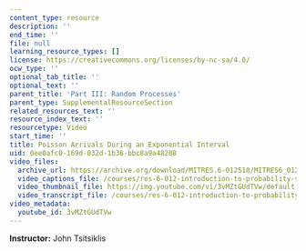 ```yaml
---
content_type: resource
description: ''
end_time: ''
file: null
learning_resource_types: []
license: https://creativecommons.org/licenses/by-nc-sa/4.0/
ocw_type: ''
optional_tab_title: ''
optional_text: ''
parent_title: 'Part III: Random Processes'
parent_type: SupplementalResourceSection
related_resources_text: ''
resource_index_text: ''
resourcetype: Video
start_time: ''
title: Poisson Arrivals During an Exponential Interval
uid: 0ee0afc0-169d-032d-1b36-bbc8a9a48208
video_files:
  archive_url: https://archive.org/download/MITRES.6-012S18/MITRES6_012S18_S23-02_300k.mp4
  video_captions_file: /courses/res-6-012-introduction-to-probability-spring-2018/4e94cf7aee6753b080c7b942a5b2f06e_3vMZtGUdTVw.vtt
  video_thumbnail_file: https://img.youtube.com/vi/3vMZtGUdTVw/default.jpg
  video_transcript_file: /courses/res-6-012-introduction-to-probability-spring-2018/8701cff8b5ca00c9b6218ec5b13b8bd4_3vMZtGUdTVw.pdf
video_metadata:
  youtube_id: 3vMZtGUdTVw
---
```


**Instructor:** John Tsitsiklis

